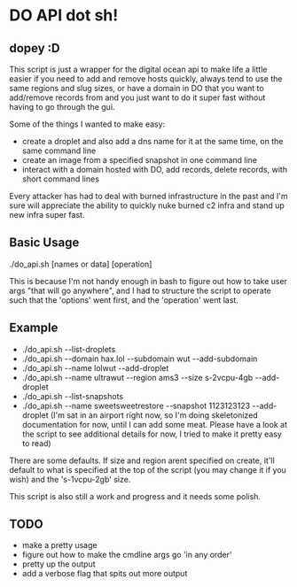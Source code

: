 # DO API dot sh!
## dopey :D

This script is just a wrapper for the digital ocean api to make life a little easier if you need to add and remove hosts quickly, always tend to use the same regions and slug sizes, or have a domain in DO that you want to add/remove records from and you just want to do it super fast without having to go through the gui. 

Some of the things I wanted to make easy:
- create a droplet and also add a dns name for it at the same time, on the same command line
- create an image from a specified snapshot in one command line
- interact with a domain hosted with DO, add records, delete records, with short command lines

Every attacker has had to deal with burned infrastructure in the past and I'm sure will appreciate the ability to quickly nuke burned c2 infra and stand up new infra super fast. 

## Basic Usage
./do_api.sh [names or data] [operation]

This is because I'm not handy enough in bash to figure out how to take user args "that will go anywhere", and I had to structure the script to operate such that the 'options' went first, and the 'operation' went last.

## Example
- ./do_api.sh --list-droplets
- ./do_api.sh --domain hax.lol --subdomain wut --add-subdomain
- ./do_api.sh --name lolwut --add-droplet
- ./do_api.sh --name ultrawut --region ams3 --size s-2vcpu-4gb --add-droplet
- ./do_api.sh --list-snapshots
- ./do_api.sh --name sweetsweetrestore --snapshot 1123123123 --add-droplet
(I'm sat in an airport right now, so I'm doing skeletonized documentation for now, until I can add some meat. Please have a look at the script to see additional details for now, I tried to make it pretty easy to read)


There are some defaults. If size and region arent specified on create, it'll default to what is specified at the top of the script (you may change it if you wish) and the 's-1vcpu-2gb' size.

This script is also still a work and progress and it needs some polish. 

## TODO

- make a pretty usage
- figure out how to make the cmdline args go 'in any order'
- pretty up the output
- add a verbose flag that spits out more output
